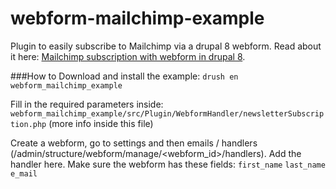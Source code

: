 # webform-mailchimp-example
Plugin to easily subscribe to Mailchimp via a drupal 8 webform. Read about it here: [Mailchimp subscription with webform in drupal 8](https://stefvanlooveren.me/blog/how-create-mailchimp-subscription-drupal-8-webform-module).

###How to
Download and install the example:
`drush en webform_mailchimp_example`

Fill in the required parameters inside:
 `webform_mailchimp_example/src/Plugin/WebformHandler/newsletterSubscription.php` (more info inside this file)

Create a webform, go to settings and then emails / handlers (/admin/structure/webform/manage/<webform_id>/handlers). Add the handler here. Make sure the webform has these fields:
`first_name`
`last_name`
`e_mail`

